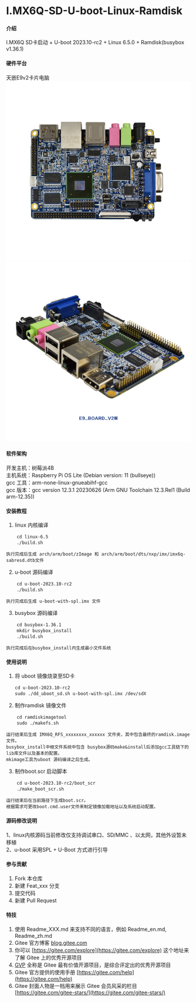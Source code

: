 # I.MX6Q-SD-U-boot-Linux-Ramdisk

#### 介绍
I.MX6Q SD卡启动 + U-boot 2023.10-rc2 + Linux 6.5.0 + Ramdisk(busybox v1.36.1)

#### 硬件平台
天嵌E9v2卡片电脑
![输入图片说明](doce9v2.jpg)
![输入图片说明](doce9v2_1.jpg)
#### 软件架构
开发主机：树莓派4B  
主机系统：Raspberry Pi OS Lite (Debian version: 11 (bullseye))  
gcc 工具：arm-none-linux-gnueabihf-gcc   
gcc 版本：gcc version 12.3.1 20230626 (Arm GNU Toolchain 12.3.Rel1 (Build arm-12.35))  

#### 安装教程
1.  linux 内核编译  
```
    cd linux-6.5 
    ./build.sh  
```
    执行完成后生成 arch/arm/boot/zImage 和 arch/arm/boot/dts/nxp/imx/imx6q-sabresd.dtb文件      
2.  u-boot 源码编译  
```
    cd u-boot-2023.10-rc2 
    ./build.sh 
```
    执行完成后生成 u-boot-with-spl.imx 文件  
3.  busybox 源码编译  
```  
    cd busybox-1.36.1 
    mkdir busybox_install  
    ./build.sh
```
    执行完成后在busybox_install内生成最小文件系统  

#### 使用说明
1.  将 uboot 镜像烧录至SD卡  
    ```
    cd u-boot-2023.10-rc2 
    sudo ./dd_uboot_sd.sh u-boot-with-spl.imx /dev/sdX 
    ```
2.  制作ramdisk 镜像文件 
``` 
    cd ramdiskimagetool  
    sudo ./makefs.sh 
```
    运行结束后生成 IMX6Q_RFS_xxxxxxxx_xxxxxx 文件夹，其中包含最终的ramdisk.image文件。 
    busybox_install中根文件系统中包含 busybox源码make&install后添加gcc工具链下的lib库文件以及基本的配置。  
    mkimage工具为uboot 源码编译之后生成。  
3.  制作boot.scr 启动脚本  
```
    cd u-boot-2023.10-rc2/boot_scr 
    ./make_boot_scr.sh  
```
    运行结束后在当前路径下生成boot.scr。
    根据需求可更改boot.cmd.user文件来制定镜像加载地址以及系统启动配置。

#### 源码修改说明
1、linux内核源码当前修改仅支持调试串口、SD/MMC 、以太网，其他外设暂未移植  
2、u-boot 采用SPL + U-Boot 方式进行引导
#### 参与贡献

1.  Fork 本仓库
2.  新建 Feat_xxx 分支
3.  提交代码
4.  新建 Pull Request


#### 特技

1.  使用 Readme\_XXX.md 来支持不同的语言，例如 Readme\_en.md, Readme\_zh.md
2.  Gitee 官方博客 [blog.gitee.com](https://blog.gitee.com)
3.  你可以 [https://gitee.com/explore](https://gitee.com/explore) 这个地址来了解 Gitee 上的优秀开源项目
4.  [GVP](https://gitee.com/gvp) 全称是 Gitee 最有价值开源项目，是综合评定出的优秀开源项目
5.  Gitee 官方提供的使用手册 [https://gitee.com/help](https://gitee.com/help)
6.  Gitee 封面人物是一档用来展示 Gitee 会员风采的栏目 [https://gitee.com/gitee-stars/](https://gitee.com/gitee-stars/)
